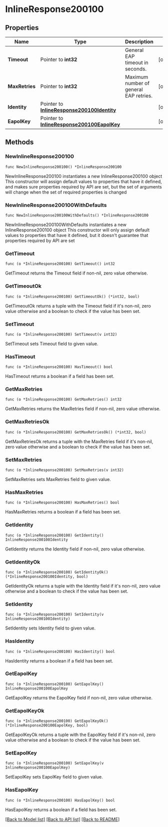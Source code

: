 # InlineResponse200100

## Properties

Name | Type | Description | Notes
------------ | ------------- | ------------- | -------------
**Timeout** | Pointer to **int32** | General EAP timeout in seconds. | [optional] 
**MaxRetries** | Pointer to **int32** | Maximum number of general EAP retries. | [optional] 
**Identity** | Pointer to [**InlineResponse200100Identity**](InlineResponse200100Identity.md) |  | [optional] 
**EapolKey** | Pointer to [**InlineResponse200100EapolKey**](InlineResponse200100EapolKey.md) |  | [optional] 

## Methods

### NewInlineResponse200100

`func NewInlineResponse200100() *InlineResponse200100`

NewInlineResponse200100 instantiates a new InlineResponse200100 object
This constructor will assign default values to properties that have it defined,
and makes sure properties required by API are set, but the set of arguments
will change when the set of required properties is changed

### NewInlineResponse200100WithDefaults

`func NewInlineResponse200100WithDefaults() *InlineResponse200100`

NewInlineResponse200100WithDefaults instantiates a new InlineResponse200100 object
This constructor will only assign default values to properties that have it defined,
but it doesn't guarantee that properties required by API are set

### GetTimeout

`func (o *InlineResponse200100) GetTimeout() int32`

GetTimeout returns the Timeout field if non-nil, zero value otherwise.

### GetTimeoutOk

`func (o *InlineResponse200100) GetTimeoutOk() (*int32, bool)`

GetTimeoutOk returns a tuple with the Timeout field if it's non-nil, zero value otherwise
and a boolean to check if the value has been set.

### SetTimeout

`func (o *InlineResponse200100) SetTimeout(v int32)`

SetTimeout sets Timeout field to given value.

### HasTimeout

`func (o *InlineResponse200100) HasTimeout() bool`

HasTimeout returns a boolean if a field has been set.

### GetMaxRetries

`func (o *InlineResponse200100) GetMaxRetries() int32`

GetMaxRetries returns the MaxRetries field if non-nil, zero value otherwise.

### GetMaxRetriesOk

`func (o *InlineResponse200100) GetMaxRetriesOk() (*int32, bool)`

GetMaxRetriesOk returns a tuple with the MaxRetries field if it's non-nil, zero value otherwise
and a boolean to check if the value has been set.

### SetMaxRetries

`func (o *InlineResponse200100) SetMaxRetries(v int32)`

SetMaxRetries sets MaxRetries field to given value.

### HasMaxRetries

`func (o *InlineResponse200100) HasMaxRetries() bool`

HasMaxRetries returns a boolean if a field has been set.

### GetIdentity

`func (o *InlineResponse200100) GetIdentity() InlineResponse200100Identity`

GetIdentity returns the Identity field if non-nil, zero value otherwise.

### GetIdentityOk

`func (o *InlineResponse200100) GetIdentityOk() (*InlineResponse200100Identity, bool)`

GetIdentityOk returns a tuple with the Identity field if it's non-nil, zero value otherwise
and a boolean to check if the value has been set.

### SetIdentity

`func (o *InlineResponse200100) SetIdentity(v InlineResponse200100Identity)`

SetIdentity sets Identity field to given value.

### HasIdentity

`func (o *InlineResponse200100) HasIdentity() bool`

HasIdentity returns a boolean if a field has been set.

### GetEapolKey

`func (o *InlineResponse200100) GetEapolKey() InlineResponse200100EapolKey`

GetEapolKey returns the EapolKey field if non-nil, zero value otherwise.

### GetEapolKeyOk

`func (o *InlineResponse200100) GetEapolKeyOk() (*InlineResponse200100EapolKey, bool)`

GetEapolKeyOk returns a tuple with the EapolKey field if it's non-nil, zero value otherwise
and a boolean to check if the value has been set.

### SetEapolKey

`func (o *InlineResponse200100) SetEapolKey(v InlineResponse200100EapolKey)`

SetEapolKey sets EapolKey field to given value.

### HasEapolKey

`func (o *InlineResponse200100) HasEapolKey() bool`

HasEapolKey returns a boolean if a field has been set.


[[Back to Model list]](../README.md#documentation-for-models) [[Back to API list]](../README.md#documentation-for-api-endpoints) [[Back to README]](../README.md)


